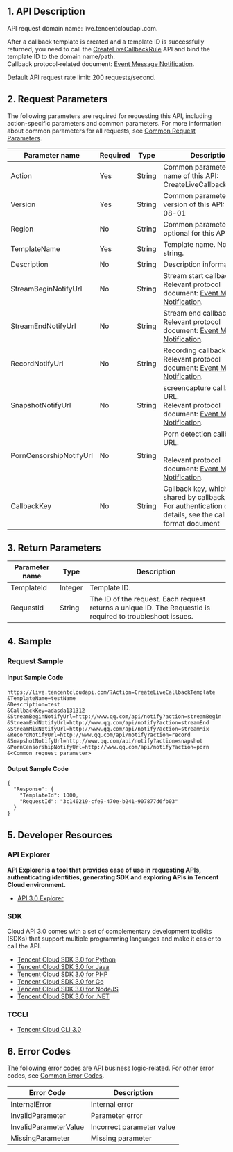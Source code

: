 ## 1. API Description

API request domain name: live.tencentcloudapi.com.

After a callback template is created and a template ID is successfully returned, you need to call the [CreateLiveCallbackRule](/document/product/267/32638) API and bind the template ID to the domain name/path.
<br>Callback protocol-related document: [Event Message Notification](/document/product/267/32744).

Default API request rate limit: 200 requests/second.

## 2. Request Parameters

The following parameters are required for requesting this API, including action-specific parameters and common parameters. For more information about common parameters for all requests, see [Common Request Parameters](/document/api/267/20459).

| Parameter name | Required | Type | Description |
|---------|---------|---------|---------|
| Action | Yes | String | Common parameter; the name of this API: CreateLiveCallbackTemplate |
| Version | Yes | String | Common parameter; the version of this API: 2018-08-01 |
| Region | No | String | Common parameter; optional for this API |
| TemplateName | Yes | String | Template name. Non-empty string. |
| Description | No | String | Description information |
| StreamBeginNotifyUrl | No | String | Stream start callback URL. <br/>Relevant protocol document: [Event Message Notification](/document/product/267/32744). |
| StreamEndNotifyUrl | No | String | Stream end callback URL. <br/>Relevant protocol document: [Event Message Notification](/document/product/267/32744). |
| RecordNotifyUrl | No | String | Recording callback URL. <br/>Relevant protocol document: [Event Message Notification](/document/product/267/32744). |
| SnapshotNotifyUrl | No | String | screencapture callback URL. <br/>Relevant protocol document: [Event Message Notification](/document/product/267/32744). |
| PornCensorshipNotifyUrl | No | String | Porn detection callback URL. <br/><br/>Relevant protocol document: [Event Message Notification](/document/product/267/32741). |
| CallbackKey | No | String | Callback key, which is shared by callback URLs. For authentication callback details, see the callback format document |

## 3. Return Parameters

| Parameter name | Type | Description |
|---------|---------|---------|
| TemplateId | Integer | Template ID. |
| RequestId | String | The ID of the request. Each request returns a unique ID. The RequestId is required to troubleshoot issues. |

## 4. Sample

### Request Sample

#### Input Sample Code

```
https://live.tencentcloudapi.com/?Action=CreateLiveCallbackTemplate
&TemplateName=testName
&Description=test
&CallbackKey=adasda131312
&StreamBeginNotifyUrl=http://www.qq.com/api/notify?action=streamBegin
&StreamEndNotifyUrl=http://www.qq.com/api/notify?action=streamEnd
&StreamMixNotifyUrl=http://www.qq.com/api/notify?action=streamMix
&RecordNotifyUrl=http://www.qq.com/api/notify?action=record
&SnapshotNotifyUrl=http://www.qq.com/api/notify?action=snapshot
&PornCensorshipNotifyUrl=http://www.qq.com/api/notify?action=porn
&<Common request parameter>
```

#### Output Sample Code

```
{
  "Response": {
    "TemplateId": 1000,
    "RequestId": "3c140219-cfe9-470e-b241-907877d6fb03"
  }
}
```


## 5. Developer Resources

### API Explorer

**API Explorer is a tool that provides ease of use in requesting APIs, authenticating identities, generating SDK and exploring APIs in Tencent Cloud environment.**

* [API 3.0 Explorer](https://console.cloud.tencent.com/api/explorer?Product=live&Version=2018-08-01&Action=CreateLiveCallbackTemplate)

### SDK

Cloud API 3.0 comes with a set of complementary development toolkits (SDKs) that support multiple programming languages and make it easier to call the API.

* [Tencent Cloud SDK 3.0 for Python](https://github.com/TencentCloud/tencentcloud-sdk-python)
* [Tencent Cloud SDK 3.0 for Java](https://github.com/TencentCloud/tencentcloud-sdk-java)
* [Tencent Cloud SDK 3.0 for PHP](https://github.com/TencentCloud/tencentcloud-sdk-php)
* [Tencent Cloud SDK 3.0 for Go](https://github.com/TencentCloud/tencentcloud-sdk-go)
* [Tencent Cloud SDK 3.0 for NodeJS](https://github.com/TencentCloud/tencentcloud-sdk-nodejs)
* [Tencent Cloud SDK 3.0 for .NET](https://github.com/TencentCloud/tencentcloud-sdk-dotnet)

### TCCLI

* [Tencent Cloud CLI 3.0](https://cloud.tencent.com/document/product/440/6176)

## 6. Error Codes

The following error codes are API business logic-related. For other error codes, see [Common Error Codes](/document/api/267/20461#.E5.85.AC.E5.85.B1.E9.94.99.E8.AF.AF.E7.A0.81).

| Error Code | Description |
|---------|---------|
| InternalError | Internal error |
| InvalidParameter | Parameter error |
| InvalidParameterValue | Incorrect parameter value |
| MissingParameter | Missing parameter |


